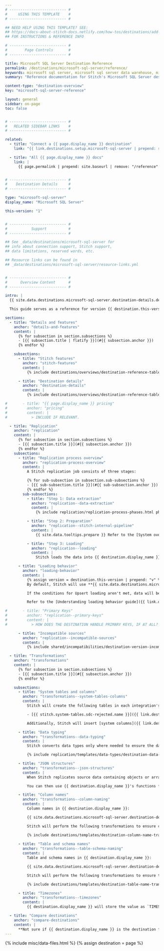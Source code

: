 ```yaml
---
# -------------------------- #
#     USING THIS TEMPLATE    #
# -------------------------- #

## NEED HELP USING THIS TEMPLATE? SEE:
## https://docs-about-stitch-docs.netlify.com/how-tos/destinations/add-destination-reference
## FOR INSTRUCTIONS & REFERENCE INFO

# -------------------------- #
#        Page Controls       #
# -------------------------- #

title: Microsoft SQL Server Destination Reference
permalink: /destinations/microsoft-sql-server/reference/
keywords: microsoft sql server, microsoft sql server data warehouse, microsoft sql server data warehouse, microsoft sql server etl, etl to microsoft sql server, microsoft sql server destination
summary: "Reference documentation for Stitch's Microsoft SQL Server destination, including info about Stitch features, replication, and transformations."

content-type: "destination-overview"
key: "microsoft-sql-server-reference"

layout: general
sidebar: on-page
toc: false


# -------------------------- #
#   RELATED SIDEBAR LINKS    #
# -------------------------- #

related:
  - title: "Connect a {{ page.display_name }} destination"
    link: "{{ link.destinations.setup.microsoft-sql-server | prepend: site.baseurl }}"

  - title: "All {{ page.display_name }} docs"
    link: |
      {{ page.permalink | prepend: site.baseurl | remove: "/reference" }}


# -------------------------- #
#    Destination Details     #
# -------------------------- #

type: "microsoft-sql-server"
display_name: "Microsoft SQL Server"

this-version: "1"


# -------------------------- #
#           Support          #
# -------------------------- #

## See _data/destinations/microsoft-sql-server for
## info about connection support, Stitch support,
## data limitations, reserved words, etc.

## Resource links can be found in 
## _data/destinations/microsoft-sql-server/resource-links.yml


# -------------------------- #
#      Overview Content      #
# -------------------------- #

intro: |
  {{ site.data.destinations.microsoft-sql-server.destination-details.description | flatify }}

  This guide serves as a reference for version {{ destination.this-version }} of Stitch's {{ destination.display_name }} destination.

sections:
  - title: "Details and features"
    anchor: "details-and-features"
    content: |
      {% for subsection in section.subsections %}
      - [{{ subsection.title | flatify }}](#{{ subsection.anchor }})
      {% endfor %}

    subsections:
      - title: "Stitch features"
        anchor: "stitch-features"
        content: |
          {% include destinations/overviews/destination-reference-table.html category="stitch-details" %}

      - title: "Destination details"
        anchor: "destination-details"
        content: |
          {% include destinations/overviews/destination-reference-table.html category="destination-details" %}

#       - title: "{{ page.display_name }} pricing"
#         anchor: "pricing"
#         content: |
#           > INCLUDE IF RELEVANT.

  - title: "Replication"
    anchor: "replication"
    content: |
      {% for subsection in section.subsections %}
      - [{{ subsection.title }}](#{{ subsection.anchor }})
      {% endfor %}
    subsections:
      - title: "Replication process overview"
        anchor: "replication-process-overview"
        content: |
          A Stitch replication job consists of three stages:

          {% for sub-subsection in subsection.sub-subsections %}
          - [{{ sub-subsection.title }}](#{{ sub-subsection.anchor }})
          {% endfor %}
        sub-subsections:
          - title: "Step 1: Data extraction"
            anchor: "replication--data-extraction"
            content: |
              {% include replication/replication-process-phases.html phase="data-extraction" %}

          - title: "Step 2: Preparation"
            anchor: "replication--stitch-internal-pipeline"
            content: |
              {{ site.data.tooltips.prepare }} Refer to the [System overview guide]({{ link.getting-started.basic-concepts | prepend: site.baseurl | append: "#system-architecture--preparing" }}) for a more detailed explanation of the Preparation phase.

          - title: "Step 3: Loading"
            anchor: "replication--loading"
            content: |
              Stitch loads the data into {{ destination.display_name }}.

      - title: "Loading behavior"
        anchor: "loading-behavior"
        content: |
          {% assign version = destination.this-version | prepend: "v" %} 
          By default, Stitch will use **{{ site.data.destinations.microsof-sql-server.v1.replication.default-loading-behavior }} loading** when loading data into {{ destination.display_name }}.

          If the conditions for Upsert loading aren't met, data will be loaded using Append-Only loading.

          Refer to the [Understanding loading behavior guide]({{ link.destinations.storage.loading-behavior | prepend: site.baseurl }}) for more info and examples.

#       - title: "Primary Keys"
#         anchor: "replication--primary-keys"
#         content: |
#           > HOW DOES THE DESTINATION HANDLE PRIMARY KEYS, IF AT ALL?

      - title: "Incompatible sources"
        anchor: "replication--incompatible-sources"
        content: |
          {% include shared/incompatibilities/destination-version-incompatibilities.html %}

  - title: "Transformations"
    anchor: "transformations"
    content: |
      {% for subsection in section.subsections %}
      - [{{ subsection.title }}](#{{ subsection.anchor }})
      {% endfor %}

    subsections:
      - title: "System tables and columns"
        anchor: "transformations--system-tables-columns"
        content: |
          Stitch will create the following tables in each integration's dataset:

          - [{{ stitch.system-tables.sdc-rejected.name }}]({{ link.destinations.storage.rejected-records | prepend: site.baseurl }})

          Additionally, Stitch will insert [system columns]({{ link.destinations.storage.system-tables-and-columns | prepend: site.baseurl }}) (prepended with `{{ system-column.prefix }}`) into each table.

      - title: "Data typing"
        anchor: "transformations--data-typing"
        content: |
          Stitch converts data types only where needed to ensure the data is accepted by {{ destination.display_name }}. In the table below are the data types Stitch supports for {{ destination.display_name }} destinations, and the Stitch types they map to.

          {% include replication/templates/data-types/destination-data-types.html display-intro=true %}

      - title: "JSON structures"
        anchor: "transformations--json-structures"
        content: |
          When Stitch replicates source data containing objects or arrays, Stitch will load the data intact into a column with the type `NVARCHAR(MAX)`. This is a {{ destination.display_name }} data type that can contain semi-structured data like JSON arrays and objects.

          You can then use {{ destination.display_name }}'s functions for semi-structured data to parse the data. Refer to [{{ destination.display_name }}'s documentation]({{ site.data.destinations.microsoft-sql-server.resource-links.json-functions }}){:target="new"} for more info.

      - title: "Column names"
        anchor: "transformations--column-naming"
        content: |
          Column names in {{ destination.display_name }}:

          {{ site.data.destinations.microsoft-sql-server.destination-details.column-name-rules | flatify | markdownify }}

          Stitch will perform the following transformations to ensure column names [adhere to the rules imposed by {{ destination.display_name }}]({{ site.data.destinations.microsoft-sql-server.resource-links.object-names }}){:target="new"}:

          {% include destinations/templates/destination-column-name-transformations.html %}
        
      - title: "Table and schema names"
        anchor: "transformations--table-schema-naming"
        content: |
          Table and schema names in {{ destination.display_name }}:

          {{ site.data.destinations.microsoft-sql-server.destination-details.table-name-rules | flatify | markdownify }}

          Stitch will perform the following transformations to ensure table and schema names [adhere to the rules imposed by {{ destination.display_name }}]({{ site.data.destinations.microsoft-sql-server.resource-links.object-names }}){:target="new"}:

          {% include destinations/templates/destination-table-name-transformations.html %}

      - title: "Timezones"
        anchor: "transformations--timezones"
        content: |
          {{ destination.display_name }} will store the value as `TIMESTAMP WITHOUT TIMEZONE`. In {{ destination.display_name }}, this data is stored without timezone information and expressed as UTC.

  - title: "Compare destinations"
    anchor: "compare-destinations"
    content: |
      **Not sure if {{ destination.display_name }} is the destination for you?** Check out the [Choosing a Stitch Destination]({{ link.destinations.overviews.choose-destination | prepend: site.baseurl }}) guide to compare each of Stitch's destination offerings.
---
```

{% include misc/data-files.html %}
{% assign destination = page %}